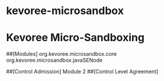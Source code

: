 kevoree-microsandbox
====================

# Kevoree Micro-Sandboxing


##[Modules]
	org.kevoree.microsandbox.core
	org.kevoree.microsandbox.javaSENode
	
##[Control Admission]
	Module 2
##[Control Level Agreement]

